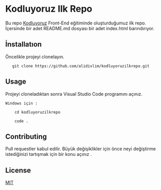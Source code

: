# Kodluyoruz Ilk Repo

 Bu repo [Kodluyoruz](https://www.kodluyoruz.org/) Front-End eğitiminde oluşturduğumuz ilk repo. İçersinde bir adet README.md dosyası bir adet index.html barındırıyor.

 

## İnstallatıon


 Öncelikle projeyi clonelayın.

       git clone https://github.com/alidivlim/kodluyoruzilkrepo.git

## Usage

 Projeyi cloneladıktan sonra Visual Studio Code programını açınız. 

    Windows için :

        cd kodluyoruzilkrepo
      
        code .

## Contributing 

 Pull requestler kabul edilir. Büyük değişiklikler için önce neyi değiştirme istediğinizi tartışmak için bir konu açınız .

## License 

[MIT](https://github.com/alidivlim/kodluyoruzilkrepo/blob/main/LICENSE)




